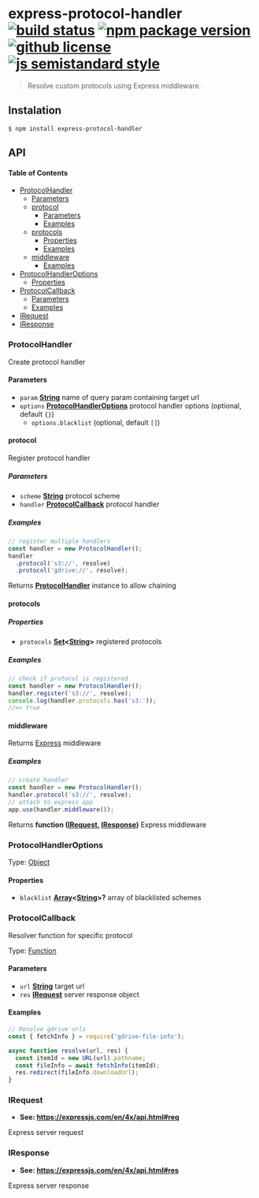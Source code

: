 # express-protocol-handler [![build status](https://badgen.net/travis/vladimyr/express-protocol-handler)](https://travis-ci.com/vladimyr/express-protocol-handler/) [![npm package version](https://badgen.net/npm/v/express-protocol-handler)](https://npm.im/express-protocol-handler) [![github license](https://badgen.net/github/license/vladimyr/express-protocol-handler)](https://github.com/vladimyr/express-protocol-handler/blob/master/LICENSE) [![js semistandard style](https://badgen.net/badge/code%20style/semistandard/pink)](https://github.com/Flet/semistandard)

> Resolve custom protocols using Express middleware.

## Instalation

    $ npm install express-protocol-handler

## API

<!-- Generated by documentation.js. Update this documentation by updating the source code. -->

#### Table of Contents

-   [ProtocolHandler](#protocolhandler)
    -   [Parameters](#parameters)
    -   [protocol](#protocol)
        -   [Parameters](#parameters-1)
        -   [Examples](#examples)
    -   [protocols](#protocols)
        -   [Properties](#properties)
        -   [Examples](#examples-1)
    -   [middleware](#middleware)
        -   [Examples](#examples-2)
-   [ProtocolHandlerOptions](#protocolhandleroptions)
    -   [Properties](#properties-1)
-   [ProtocolCallback](#protocolcallback)
    -   [Parameters](#parameters-2)
    -   [Examples](#examples-3)
-   [IRequest](#irequest)
-   [IResponse](#iresponse)

### ProtocolHandler

Create protocol handler

#### Parameters

-   `param` **[String](https://developer.mozilla.org/docs/Web/JavaScript/Reference/Global_Objects/String)** name of query param containing target url
-   `options` **[ProtocolHandlerOptions](#protocolhandleroptions)** protocol handler options (optional, default `{}`)
    -   `options.blacklist`   (optional, default `[]`)

#### protocol

Register protocol handler

##### Parameters

-   `scheme` **[String](https://developer.mozilla.org/docs/Web/JavaScript/Reference/Global_Objects/String)** protocol scheme
-   `handler` **[ProtocolCallback](#protocolcallback)** protocol handler

##### Examples

```javascript
// register multiple handlers
const handler = new ProtocolHandler();
handler
  .protocol('s3://', resolve)
  .protocol('gdrive://', resolve);
```

Returns **[ProtocolHandler](#protocolhandler)** instance to allow chaining

#### protocols

##### Properties

-   `protocols` **[Set](https://developer.mozilla.org/docs/Web/JavaScript/Reference/Global_Objects/Set)&lt;[String](https://developer.mozilla.org/docs/Web/JavaScript/Reference/Global_Objects/String)>** registered protocols

##### Examples

```javascript
// check if protocol is registered
const handler = new ProtocolHandler();
handler.register('s3://', resolve);
console.log(handler.protocols.has('s3:'));
//=> true
```

#### middleware

Returns [Express](https://expressjs.com) middleware

##### Examples

```javascript
// create handler
const handler = new ProtocolHandler();
handler.protocol('s3://', resolve);
// attach to express app
app.use(handler.middleware());
```

Returns **function ([IRequest](#irequest), [IResponse](#iresponse))** Express middleware

### ProtocolHandlerOptions

Type: [Object](https://developer.mozilla.org/docs/Web/JavaScript/Reference/Global_Objects/Object)

#### Properties

-   `blacklist` **[Array](https://developer.mozilla.org/docs/Web/JavaScript/Reference/Global_Objects/Array)&lt;[String](https://developer.mozilla.org/docs/Web/JavaScript/Reference/Global_Objects/String)>?** array of blacklisted schemes

### ProtocolCallback

Resolver function for specific protocol

Type: [Function](https://developer.mozilla.org/docs/Web/JavaScript/Reference/Statements/function)

#### Parameters

-   `url` **[String](https://developer.mozilla.org/docs/Web/JavaScript/Reference/Global_Objects/String)** target url
-   `res` **[IRequest](#irequest)** server response object

#### Examples

```javascript
// Resolve gdrive urls
const { fetchInfo } = require('gdrive-file-info');

async function resolve(url, res) {
  const itemId = new URL(url).pathname;
  const fileInfo = await fetchInfo(itemId);
  res.redirect(fileInfo.downloadUrl);
}
```

### IRequest

-   **See: <https://expressjs.com/en/4x/api.html#req>**

Express server request

### IResponse

-   **See: <https://expressjs.com/en/4x/api.html#res>**

Express server response
